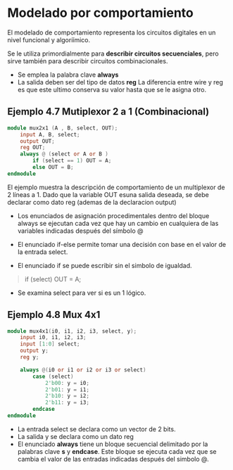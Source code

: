 # Modelado por comportamiento
El modelado de comportamiento representa los circuitos digitales en un nivel funcional y algoríímico.

Se le utiliza primordialmente para **describir circuitos secuenciales**, pero sirve también para describir circuitos combinacionales.

-  Se emplea la palabra clave **always**
- La salida deben ser del tipo de datos **reg**
    La diferencia entre wire y reg es que este ultimo conserva su valor hasta que se le asigna otro.

## Ejemplo 4.7 Mutiplexor 2 a 1 (Combinacional)


~~~ verilog
module mux2x1 (A , B, select, OUT);
    input A, B, select;
    output OUT;
    reg OUT;
    always @ (select or A or B )
        if (select == 1) OUT = A;
        else OUT = B;
endmodule
~~~

El ejemplo muestra la descripción de comportamiento de un multiplexor de 2 líneas a 1.  Dado que la variable OUT  esuna salida deseada, se debe declarar como dato reg (ademas de la declaracion output) 

- Los enunciados de asignación procedimentales dentro del bloque always se ejecutan cada vez que hay un cambio en cualquiera de las variables indicadas después del símbolo @

- El enunciado if-else permite tomar una decisión con base en el valor de la entrada select.

- El enunciado if se puede escribir sin el simbolo de igualdad.
> if (select) OUT = A;
- Se examina select para ver si es un 1 lógico. 

## Ejemplo 4.8 Mux 4x1

~~~ verilog
module mux4x1(i0, i1, i2, i3, select, y);
    input i0, i1, i2, i3;
    input [1:0] select;
    output y;
    reg y;

    always @(i0 or i1 or i2 or i3 or select)
        case (select)
            2'b00: y = i0;
            2'b01: y = i1;
            2'b10: y = i2;
            2'b11: y = i3;
        endcase
endmodule
~~~
- La entrada select se declara como un vector de 2 bits.
- La salida y se declara como un dato reg
- El enunciado **always** tiene un bloque secuencial delimitado por la palabras clave **s** y **endcase**.
Este bloque se ejecuta cada vez que se cambia el valor de las entradas indicadas después del simbolo @.